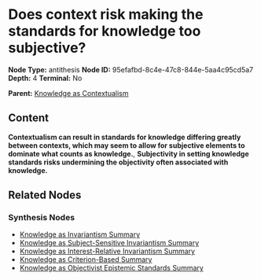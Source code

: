 # Does context risk making the standards for knowledge too subjective?

**Node Type:** antithesis
**Node ID:** 95efafbd-8c4e-47c8-844e-5aa4c95cd5a7
**Depth:** 4
**Terminal:** No

**Parent:** [Knowledge as Contextualism](knowledge-as-contextualism-synthesis-06f72edd-19fe-4620-b776-8b353d230feb.md)

## Content

**Contextualism can result in standards for knowledge differing greatly between contexts, which may seem to allow for subjective elements to dominate what counts as knowledge.**, **Subjectivity in setting knowledge standards risks undermining the objectivity often associated with knowledge.**

## Related Nodes

### Synthesis Nodes

- [Knowledge as Invariantism Summary](knowledge-as-invariantism-summary-synthesis-d7baa685-d530-4bf8-84de-c1c670c9072a.md)
- [Knowledge as Subject-Sensitive Invariantism Summary](knowledge-as-subject-sensitive-invariantism-summary-synthesis-2b0168a4-3c3a-485c-9db4-b7b22fbb75ab.md)
- [Knowledge as Interest-Relative Invariantism Summary](knowledge-as-interest-relative-invariantism-summary-synthesis-8efaf1f0-23e6-49e1-aa9f-8c1a341b637f.md)
- [Knowledge as Criterion-Based Summary](knowledge-as-criterion-based-summary-synthesis-7c7a1fb8-84cc-4324-98be-f3cf33ea994e.md)
- [Knowledge as Objectivist Epistemic Standards Summary](knowledge-as-objectivist-epistemic-standards-summary-synthesis-5304a749-6fdc-4224-a863-33b816d31cfc.md)
